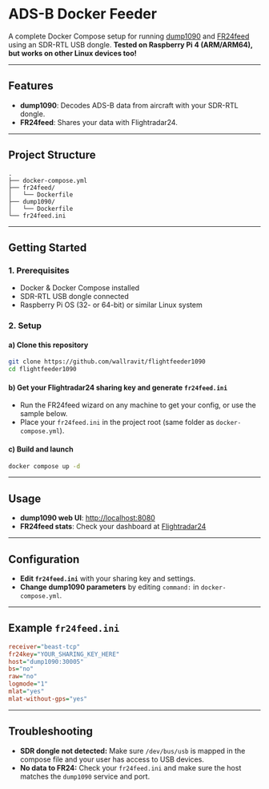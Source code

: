 # ADS-B Docker Feeder

A complete Docker Compose setup for running [dump1090](https://github.com/mutability/dump1090) and [FR24feed](https://www.flightradar24.com/share-your-data) using an SDR-RTL USB dongle.
**Tested on Raspberry Pi 4 (ARM/ARM64), but works on other Linux devices too!**

---

## Features

* **dump1090**: Decodes ADS-B data from aircraft with your SDR-RTL dongle.
* **FR24feed**: Shares your data with Flightradar24.

---

## Project Structure

```
.
├── docker-compose.yml
├── fr24feed/
│   └── Dockerfile
├── dump1090/
│   └── Dockerfile
└── fr24feed.ini
```

---

## Getting Started

### 1. Prerequisites

* Docker & Docker Compose installed
* SDR-RTL USB dongle connected
* Raspberry Pi OS (32- or 64-bit) or similar Linux system

### 2. Setup

#### a) Clone this repository

```sh
git clone https://github.com/wallravit/flightfeeder1090
cd flightfeeder1090
```

#### b) Get your Flightradar24 sharing key and generate `fr24feed.ini`

* Run the FR24feed wizard on any machine to get your config, or use the sample below.
* Place your `fr24feed.ini` in the project root (same folder as `docker-compose.yml`).

#### c) Build and launch

```sh
docker compose up -d
```

---

## Usage

* **dump1090 web UI**: [http://localhost:8080](http://localhost:8080)
* **FR24feed stats**: Check your dashboard at [Flightradar24](https://www.flightradar24.com/account/feed-stats/)

---

## Configuration

* **Edit `fr24feed.ini`** with your sharing key and settings.
* **Change dump1090 parameters** by editing `command:` in `docker-compose.yml`.

---

## Example `fr24feed.ini`

```ini
receiver="beast-tcp"
fr24key="YOUR_SHARING_KEY_HERE"
host="dump1090:30005"
bs="no"
raw="no"
logmode="1"
mlat="yes"
mlat-without-gps="yes"
```

---

## Troubleshooting

* **SDR dongle not detected:**
  Make sure `/dev/bus/usb` is mapped in the compose file and your user has access to USB devices.
* **No data to FR24:**
  Check your `fr24feed.ini` and make sure the host matches the `dump1090` service and port.


